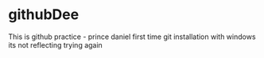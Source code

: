 # githubDee

This is github practice - prince daniel
first time git installation with windows
its not reflecting
trying again